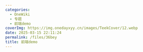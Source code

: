 ```yaml
---
categories:
  - OneWiki
  - 专题
  - 前端demo
coverImg: https://img.onedayxyy.cn/images/TeekCover/12.webp
date: 2025-03-15 22:11:24
permalink: /files/36bey
title: 前端demo
---
```

